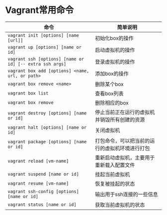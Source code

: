 # Vagrant常用命令


命令 | 简单说明
---- | ---
`vagrant init [options] [name [url]]` | 初始化box的操作
`vagrant up [options] [name or id]` | 启动虚拟机的操作
`vagrant ssh [options] [name or id] [-- extra ssh args]` | 登录虚拟机的操作
`vagrant box add [options] <name, url, or path>`| 添加box的操作
`vagrant box remove <name>` | 删除某个box
`vagrant box list` | 查看box列表
`vagrant box remove`| 删除相应的box
`vagrant destroy [options] [name or id]`| 停止当前正在运行的虚拟机并销毁所有创建的资源
`vagrant halt [options] [name or id]`| 关闭虚拟机
`vagrant package [options] [name or id]`| 打包命令，可以把当前的运行的虚拟机环境进行打包
`vagrant reload [vm-name]`| 重新启动虚拟机，主要用于重新载入配置文件
`vagrant suspend [name or id]` | 挂起当前虚拟机
`vagrant resume [vm-name]` | 恢复被挂起的状态
`vagrant ssh-config [options] [name or id]` | 输出用于ssh连接的一些信息
`vagrant status [name or id]` | 获取当前虚拟机的状态


